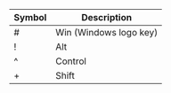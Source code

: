    
| Symbol | Description            |
| ------ | ---------------------- |
| #  | Win (Windows logo key) |
| !  | Alt                    |
| ^  | Control                |
| +  | Shift                  | 



